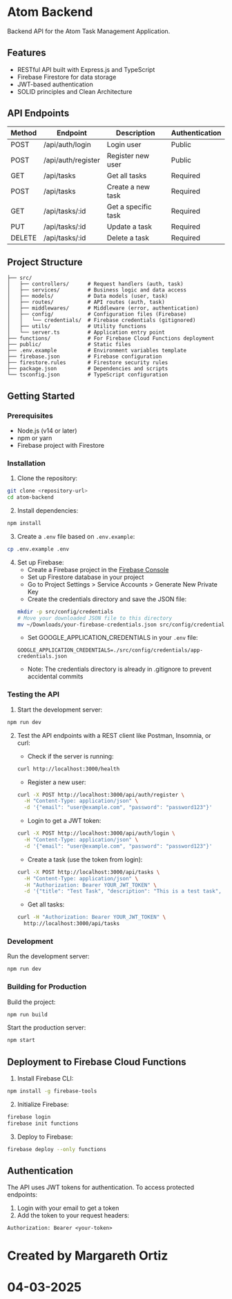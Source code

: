 # Atom Backend

Backend API for the Atom Task Management Application.

## Features

- RESTful API built with Express.js and TypeScript
- Firebase Firestore for data storage
- JWT-based authentication
- SOLID principles and Clean Architecture

## API Endpoints

| Method | Endpoint         | Description                    | Authentication |
|--------|------------------|--------------------------------|----------------|
| POST   | /api/auth/login   | Login user                     | Public         |
| POST   | /api/auth/register| Register new user              | Public         |
| GET    | /api/tasks        | Get all tasks                  | Required       |
| POST   | /api/tasks        | Create a new task              | Required       |
| GET    | /api/tasks/:id    | Get a specific task            | Required       |
| PUT    | /api/tasks/:id    | Update a task                  | Required       |
| DELETE | /api/tasks/:id    | Delete a task                  | Required       |

## Project Structure

```
├── src/
│   ├── controllers/      # Request handlers (auth, task)
│   ├── services/         # Business logic and data access
│   ├── models/           # Data models (user, task)
│   ├── routes/           # API routes (auth, task)
│   ├── middlewares/      # Middleware (error, authentication)
│   ├── config/           # Configuration files (Firebase)
│   │   └── credentials/  # Firebase credentials (gitignored)
│   ├── utils/            # Utility functions
│   └── server.ts         # Application entry point
├── functions/            # For Firebase Cloud Functions deployment
├── public/               # Static files
├── .env.example          # Environment variables template
├── firebase.json         # Firebase configuration
├── firestore.rules       # Firestore security rules
├── package.json          # Dependencies and scripts
└── tsconfig.json         # TypeScript configuration
```

## Getting Started

### Prerequisites

- Node.js (v14 or later)
- npm or yarn
- Firebase project with Firestore

### Installation

1. Clone the repository:
```bash
git clone <repository-url>
cd atom-backend
```

2. Install dependencies:
```bash
npm install
```

3. Create a `.env` file based on `.env.example`:
```bash
cp .env.example .env
```

4. Set up Firebase:
   - Create a Firebase project in the [Firebase Console](https://console.firebase.google.com/)
   - Set up Firestore database in your project
   - Go to Project Settings > Service Accounts > Generate New Private Key
   - Create the credentials directory and save the JSON file:
   ```bash
   mkdir -p src/config/credentials
   # Move your downloaded JSON file to this directory
   mv ~/Downloads/your-firebase-credentials.json src/config/credentials/app-credentials.json
   ```
   - Set GOOGLE_APPLICATION_CREDENTIALS in your `.env` file:
   ```
   GOOGLE_APPLICATION_CREDENTIALS=./src/config/credentials/app-credentials.json
   ```
   - Note: The credentials directory is already in .gitignore to prevent accidental commits

### Testing the API

1. Start the development server:
```bash
npm run dev
```

2. Test the API endpoints with a REST client like Postman, Insomnia, or curl:

   - Check if the server is running:
   ```bash
   curl http://localhost:3000/health
   ```

   - Register a new user:
   ```bash
   curl -X POST http://localhost:3000/api/auth/register \
     -H "Content-Type: application/json" \
     -d '{"email": "user@example.com", "password": "password123"}'
   ```

   - Login to get a JWT token:
   ```bash
   curl -X POST http://localhost:3000/api/auth/login \
     -H "Content-Type: application/json" \
     -d '{"email": "user@example.com", "password": "password123"}'
   ```

   - Create a task (use the token from login):
   ```bash
   curl -X POST http://localhost:3000/api/tasks \
     -H "Content-Type: application/json" \
     -H "Authorization: Bearer YOUR_JWT_TOKEN" \
     -d '{"title": "Test Task", "description": "This is a test task", "priority": "medium"}'
   ```

   - Get all tasks:
   ```bash
   curl -H "Authorization: Bearer YOUR_JWT_TOKEN" \
     http://localhost:3000/api/tasks
   ```

### Development

Run the development server:
```bash
npm run dev
```

### Building for Production

Build the project:
```bash
npm run build
```

Start the production server:
```bash
npm start
```

## Deployment to Firebase Cloud Functions

1. Install Firebase CLI:
```bash
npm install -g firebase-tools
```

2. Initialize Firebase:
```bash
firebase login
firebase init functions
```

3. Deploy to Firebase:
```bash
firebase deploy --only functions
```

## Authentication

The API uses JWT tokens for authentication. To access protected endpoints:

1. Login with your email to get a token
2. Add the token to your request headers:
```
Authorization: Bearer <your-token>
```

# Created by Margareth Ortiz 
# 04-03-2025
